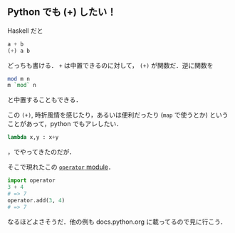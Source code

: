 Python でも (+) したい！
---------------------------

Haskell だと
```Haskell
a + b
(+) a b
```
どっちも書ける． `+` は中置できるのに対して， `(+)` が関数だ．逆に関数を
```Haskell
mod m n
m `mod` n
```
と中置することもできる．

この `(+)`, 時折風情を感じたり，あるいは便利だったり (`map` で使うとか) ということがあって，python でもアレしたい．
```python
lambda x,y : x+y
```
，でやってきたのだが．

そこで現れたこの [`operator` module](http://docs.python.org/3.3/library/operator.html)．
```python
import operator
3 + 4
# => 7
operator.add(3, 4)
# => 7
```
なるほどよさそうだ．他の例も docs.python.org に載ってるので見に行こう．
